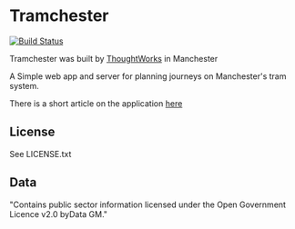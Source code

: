 

Tramchester 
===========
[![Build Status](https://travis-ci.org/ThoughtWorksInc/tramchester.svg?branch=master)](https://travis-ci.org/ThoughtWorksInc/tramchester)


Tramchester was built by [ThoughtWorks](http://www.thoughtworks.com) in Manchester

A Simple web app and server for planning journeys on Manchester's tram system.

There is a short article on the application
[here](https://www.thoughtworks.com/insights/blog/helping-people-navigate-public-tram-network)

License
-------
See LICENSE.txt

Data
----

"Contains public sector information licensed under the Open Government Licence v2.0 byData GM."



